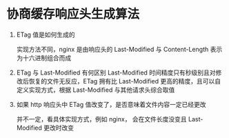 # 协商缓存响应头生成算法

1. ETag 值是如何生成的

   实现方法不同，nginx 是由响应头的 Last-Modified 与 Content-Length 表示为十六进制组合而成

2. ETag 与 Last-Modified 有何区别
   Last-Modified 时间精度只有秒级别且对修改后恢复的文件无反应，ETag 拥有比 Last-Modified 更高的精度，且可以自定义实现方式，根据 Last-Modified 与其他请求头综合取值

3. 如果 http 响应头中 ETag 值改变了，是否意味着文件内容一定已经更改

   并不一定，看具体实现方式，例如 nginx， 会在文件长度没变且 Last-Modified 更改时改变
